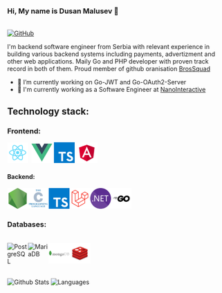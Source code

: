 ### Hi, My name is Dusan Malusev 👋

<br/>
<a href="https://github.com/malusev998"><img src="https://img.shields.io/github/followers/spf13.svg?label=GitHub&style=social" alt="GitHub"></a>
<br/>
<p>
I'm backend software engineer from Serbia with relevant experience in
building various backend systems including payments, advertizment and other web applications. Maily Go and PHP developer with proven track record in both of them. Proud member of github oranisation <a class="text-blue-400 hover:text-blue-600 transition-all" href="https://github.com/BrosSquad">BrosSquad</a>
</p>

- 🔭 I’m currently working on Go-JWT and Go-OAuth2-Server
- 🔭 I'm currently working as a Software Engineer at [NanoInteractive](https://github.com/nano-interactive)


## Technology stack:

### Frontend:

<img alt="React" width="48px" src="https://raw.githubusercontent.com/github/explore/80688e429a7d4ef2fca1e82350fe8e3517d3494d/topics/react/react.png" />&nbsp;
<img alt="Vue" width="48px" src="https://raw.githubusercontent.com/github/explore/80688e429a7d4ef2fca1e82350fe8e3517d3494d/topics/vue/vue.png" />
<img alt="Typescript" width="48px" src="https://raw.githubusercontent.com/github/explore/80688e429a7d4ef2fca1e82350fe8e3517d3494d/topics/typescript/typescript.png" />
<img alt="Typescript" width="48px" src="https://raw.githubusercontent.com/github/explore/80688e429a7d4ef2fca1e82350fe8e3517d3494d/topics/angular/angular.png" />


#### Backend:

<img align="left" alt="Node.JS" width="48px" src="https://raw.githubusercontent.com/github/explore/80688e429a7d4ef2fca1e82350fe8e3517d3494d/topics/nodejs/nodejs.png" />
<img align="left" alt="Node.JS" width="48px" src="https://raw.githubusercontent.com/github/explore/80688e429a7d4ef2fca1e82350fe8e3517d3494d/topics/c/c.png" />
<img align="left" alt="Typescript" width="48px" src="https://raw.githubusercontent.com/github/explore/80688e429a7d4ef2fca1e82350fe8e3517d3494d/topics/typescript/typescript.png" />
<img align="left" alt="Laravel" width="48px" src="https://raw.githubusercontent.com/github/explore/80688e429a7d4ef2fca1e82350fe8e3517d3494d/topics/laravel/laravel.png" />
<img align="left" alt="ASP NET Core" width="48px" src="https://raw.githubusercontent.com/github/explore/80688e429a7d4ef2fca1e82350fe8e3517d3494d/topics/dotnet/dotnet.png" />
<img alt="Golang" width="48px" src="https://raw.githubusercontent.com/github/explore/80688e429a7d4ef2fca1e82350fe8e3517d3494d/topics/go/go.png" />

<br/>
</div>

### Databases:
<br/>
<img align="left" alt="PostgreSQL" width="48px" src="https://avatars0.githubusercontent.com/u/177543?s=200&v=4" />
<img align="left" alt="MariaDB" width="48px" src="https://avatars0.githubusercontent.com/mariadb" />
<img align="left" alt="MongoDB" width="48px" src="https://raw.githubusercontent.com/github/explore/80688e429a7d4ef2fca1e82350fe8e3517d3494d/topics/mongodb/mongodb.png" />
<img align="left" alt="Redis" width="48px" src="https://raw.githubusercontent.com/github/explore/80688e429a7d4ef2fca1e82350fe8e3517d3494d/topics/redis/redis.png" />


<br />
<br/>
<br/>
<br/>

![Github Stats](https://github-readme-stats.vercel.app/api?username=malusev998&count_private=true&show_icons=true&theme=onedark&line_height=27)
![Languages](https://github-readme-stats.vercel.app/api/top-langs/?username=malusev998&hide=css,java,html&theme=tokyonight)
